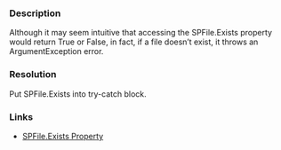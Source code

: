 ﻿---
Title: Use try-catch for SPFile.Exists
FileName: resp510250.html
---

### Description
Although it may seem intuitive that accessing the SPFile.Exists property would return True or False, in fact, if a file doesn’t exist, it throws an ArgumentException error.

### Resolution
Put SPFile.Exists into try-catch block.

<a href="_samples/PutSPFileExistsIntoTryCatchBlock-CorrectSPFileExistsUsage.sample-ref"></a>

### Links
- [SPFile.Exists Property](https://msdn.microsoft.com/en-us/library/microsoft.sharepoint.spfile.exists.aspx)